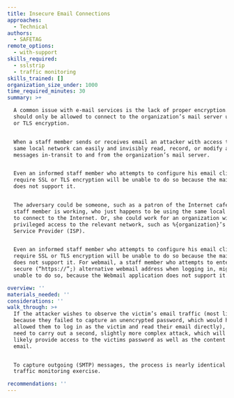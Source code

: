```yaml
---
title: Insecure Email Connections
approaches:
  - Technical
authors:
  - SAFETAG
remote_options:
  - with-support
skills_required:
  - sslstrip
  - traffic monitoring
skills_trained: []
organization_size_under: 1000
time_required_minutes: 30
summary: >+

  A common issue with e-mail services is the lack of proper encryption. Staff
  should only be allowed to connect to the organization’s mail server using SSL
  or TLS encryption. 


  When a staff member sends or receives email an attacker with access to the
  same local network can easily and invisibly read, record, or modify all
  messages in-transit to and from the organization’s mail server.


  Even an informed staff member who attempts to configure his email client to
  require SSL or TLS encryption will be unable to do so because the mail server
  does not support it.


  The adversary could be someone, such as a patron of the Internet cafe where a
  staff member is working, who just happens to be using the same local network
  to connect to the Internet. Or, she could work for an organization with
  privileged access to the relevant network, such as %{organization}’s Internet
  Service Provider (ISP).


  Even an informed staff member who attempts to configure his email client to
  require SSL or TLS encryption will be unable to do so because the mail server
  does not support it. For webmail, a staff member who attempts to enter the
  secure (“https://”;) alternative webmail address when logging in, might be
  unable to do so, because the Webmail application does not support it.

overview: ''
materials_needed: ''
considerations: ''
walk_through: >+
  If the attacker wishes to observe the victim’s email traffic (most likely
  because they failed to capture an unencrypted password, which would have
  allowed them to log in as the victim and read their email directly), they may
  need to carry out a second, slightly more complex attack, which will also
  likely provide access to the victims password as well as the content of their
  email.


  To capture outgoing (SMTP) messages, the process is nearly identical to the
  traffic monitoring exercise.

recommendations: ''
---
```


